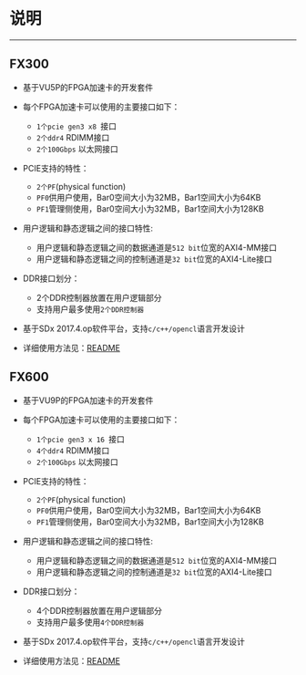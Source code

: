 # 说明

---

## FX300



* 基于VU5P的FPGA加速卡的开发套件

* 每个FPGA加速卡可以使用的主要接口如下：
  - `1个pcie gen3 x8 `接口    
  - `2个ddr4` RDIMM接口
  - `2个100Gbps` 以太网接口 

* PCIE支持的特性：
    - `2个PF`(physical function)
    - `PF0`供用户使用，Bar0空间大小为32MB，Bar1空间大小为64KB
    - `PF1`管理侧使用，Bar0空间大小为32MB，Bar1空间大小为128KB

* 用户逻辑和静态逻辑之间的接口特性:
    - 用户逻辑和静态逻辑之间的数据通道是`512 bit`位宽的AXI4-MM接口
    - 用户逻辑和静态逻辑之间的控制通道是`32 bit`位宽的AXI4-Lite接口


* DDR接口划分：
  - 2个DDR控制器放置在用户逻辑部分
  - 支持用户最多使用`2个DDR控制器`

* 基于SDx 2017.4.op软件平台，支持`c/c++/opencl`语言开发设计

* 详细使用方法见：[README](./FX300/sdaccel/README_CN.md)

## FX600

* 基于VU9P的FPGA加速卡的开发套件

* 每个FPGA加速卡可以使用的主要接口如下：
  - `1个pcie gen3 x 16 `接口    
  - `4个ddr4` RDIMM接口
  - `2个100Gbps` 以太网接口 

* PCIE支持的特性：
    - `2个PF`(physical function)
    - `PF0`供用户使用，Bar0空间大小为32MB，Bar1空间大小为64KB
    - `PF1`管理侧使用，Bar0空间大小为32MB，Bar1空间大小为128KB

* 用户逻辑和静态逻辑之间的接口特性:
    - 用户逻辑和静态逻辑之间的数据通道是`512 bit`位宽的AXI4-MM接口
    - 用户逻辑和静态逻辑之间的控制通道是`32 bit`位宽的AXI4-Lite接口


* DDR接口划分：
  - 4个DDR控制器放置在用户逻辑部分
  - 支持用户最多使用`4个DDR控制器`

* 基于SDx 2017.4.op软件平台，支持`c/c++/opencl`语言开发设计

* 详细使用方法见：[README](./FX600/sdaccel/README_CN.md)
